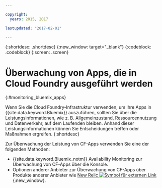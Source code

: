 ```yaml
---

copyright:
  years: 2015, 2017

lastupdated: "2017-02-01"

---
```



{:shortdesc: .shortdesc}
{:new_window: target="_blank"}
{:codeblock: .codeblock}
{:screen: .screen}


# Überwachung von Apps, die in Cloud Foundry ausgeführt werden
 {:#monitoring_bluemix_apps}

Wenn Sie die Cloud Foundry-Infrastruktur verwenden, um Ihre Apps in {{site.data.keyword.Bluemix}} auszuführen, sollten Sie über die Leistungsinformationen, wie z. B. Allgemeinzustand, Ressourcennutzung und Datenverkehr, auf dem Laufenden bleiben. Anhand dieser Leistungsinformationen können Sie Entscheidungen treffen oder Maßnahmen ergreifen.
{:shortdesc}

Zur Überwachung der Leistung von CF-Apps verwenden Sie eine der folgenden Methoden:

* {{site.data.keyword.Bluemix_notm}} Availability Monitoring zur Überwachung von CF-Apps über die Konsole.
* Optionen anderer Anbieter zur Überwachung von CF-Apps über Produkte anderer Anbieter wie [New Relic ![Symbol für externen Link](../../../icons/launch-glyph.svg "Symbol für externen Link")](http://newrelic.com/){:new_window}.




